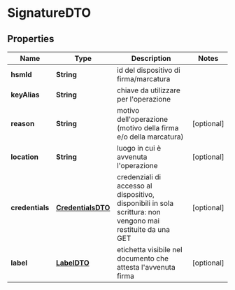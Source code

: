 
# SignatureDTO

## Properties
Name | Type | Description | Notes
------------ | ------------- | ------------- | -------------
**hsmId** | **String** | id del dispositivo di firma/marcatura | 
**keyAlias** | **String** | chiave da utilizzare per l&#39;operazione | 
**reason** | **String** | motivo dell&#39;operazione (motivo della firma e/o della marcatura) |  [optional]
**location** | **String** | luogo in cui è avvenuta l&#39;operazione |  [optional]
**credentials** | [**CredentialsDTO**](CredentialsDTO.md) | credenziali di accesso al dispositivo, disponibili in sola scrittura: non vengono mai restituite da una GET |  [optional]
**label** | [**LabelDTO**](LabelDTO.md) | etichetta visibile nel documento che attesta l&#39;avvenuta firma |  [optional]



